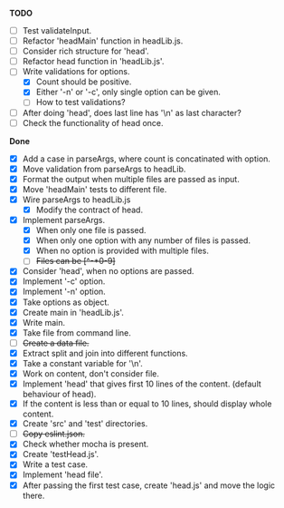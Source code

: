 **TODO**

- [ ] Test validateInput.
- [ ] Refactor 'headMain' function in headLib.js.
- [ ] Consider rich structure for 'head'.
- [ ] Refactor head function in 'headLib.js'.
- [ ] Write validations for options.
  - [x] Count should be positive.
  - [x] Either '-n' or '-c', only single option can be given.
  - [ ] How to test validations?
- [ ] After doing 'head', does last line has '\n' as last character?
- [ ] Check the functionality of head once.

**Done**

- [x] Add a case in parseArgs, where count is concatinated with option.
- [x] Move validation from parseArgs to headLib.
- [x] Format the output when multiple files are passed as input.
- [x] Move 'headMain' tests to different file.
- [x] Wire parseArgs to headLib.js
  - [x] Modify the contract of head.
- [X] Implement parseArgs.
  - [x] When only one file is passed.
  - [x] When only one option with any number of files is passed.
  - [X] When no option is provided with multiple files.
  - [ ] ~~Files can be [^-*0-9]~~
- [x] Consider 'head', when no options are passed.
- [x] Implement '-c' option.
- [x] Implement '-n' option.
- [x] Take options as object.
- [x] Create main in 'headLib.js'.
- [x] Write main.
- [x] Take file from command line.
- [ ] ~~Create a data file.~~
- [x] Extract split and join into different functions.
- [x] Take a constant variable for '\n'.
- [x] Work on content, don't consider file.
- [x] Implement 'head' that gives first 10 lines of the content. (default behaviour of head).
- [x] If the content is less than or equal to 10 lines, should display whole content.
- [x] Create 'src' and 'test' directories.
- [ ] ~~Copy eslint.json.~~
- [x] Check whether mocha is present.
- [x] Create 'testHead.js'.
- [x] Write a test case.
- [x] Implement 'head file'.
- [x] After passing the first test case, create 'head.js' and move the logic there.
